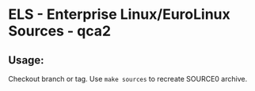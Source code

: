 # ELS - Enterprise Linux/EuroLinux Sources - qca2
 
## Usage:
  Checkout branch or tag. Use `make sources` to recreate  SOURCE0 archive.
